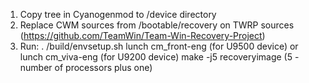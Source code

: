 1) Copy tree in Cyanogenmod to /device directory
2) Replace CWM sources from /bootable/recovery on TWRP sources (https://github.com/TeamWin/Team-Win-Recovery-Project)
3) Run:
    . /build/envsetup.sh
    lunch cm_front-eng (for U9500 device) or lunch cm_viva-eng (for U9200 device)
    make -j5 recoveryimage (5 - number of processors plus one)

